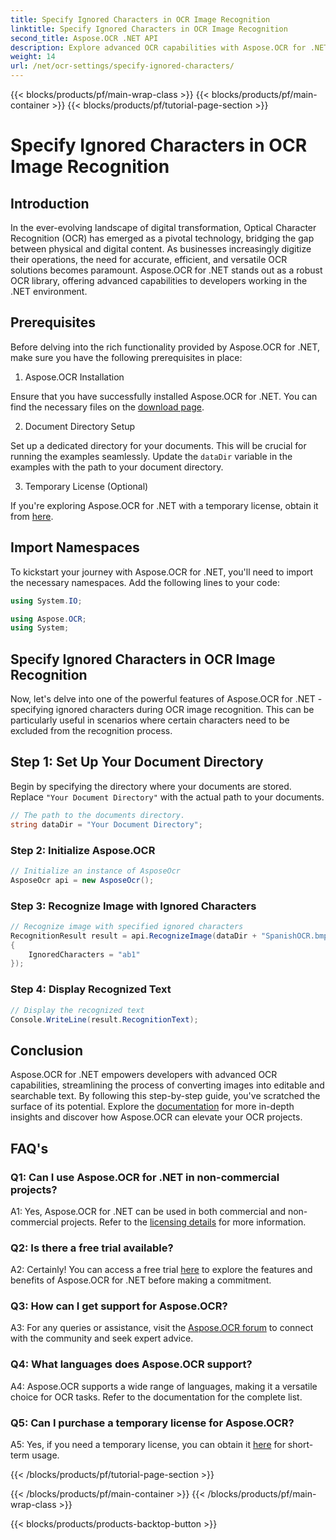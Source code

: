 ```yaml
---
title: Specify Ignored Characters in OCR Image Recognition
linktitle: Specify Ignored Characters in OCR Image Recognition
second_title: Aspose.OCR .NET API
description: Explore advanced OCR capabilities with Aspose.OCR for .NET. Efficient, accurate, and developer-friendly.
weight: 14
url: /net/ocr-settings/specify-ignored-characters/
---
```


{{< blocks/products/pf/main-wrap-class >}}
{{< blocks/products/pf/main-container >}}
{{< blocks/products/pf/tutorial-page-section >}}

# Specify Ignored Characters in OCR Image Recognition

## Introduction

In the ever-evolving landscape of digital transformation, Optical Character Recognition (OCR) has emerged as a pivotal technology, bridging the gap between physical and digital content. As businesses increasingly digitize their operations, the need for accurate, efficient, and versatile OCR solutions becomes paramount. Aspose.OCR for .NET stands out as a robust OCR library, offering advanced capabilities to developers working in the .NET environment.

## Prerequisites

Before delving into the rich functionality provided by Aspose.OCR for .NET, make sure you have the following prerequisites in place:

1. Aspose.OCR Installation

Ensure that you have successfully installed Aspose.OCR for .NET. You can find the necessary files on the [download page](https://releases.aspose.com/ocr/net/).

2. Document Directory Setup

Set up a dedicated directory for your documents. This will be crucial for running the examples seamlessly. Update the `dataDir` variable in the examples with the path to your document directory.

3. Temporary License (Optional)

If you're exploring Aspose.OCR for .NET with a temporary license, obtain it from [here](https://purchase.aspose.com/temporary-license/).

## Import Namespaces

To kickstart your journey with Aspose.OCR for .NET, you'll need to import the necessary namespaces. Add the following lines to your code:

```csharp
using System.IO;

using Aspose.OCR;
using System;
```

## Specify Ignored Characters in OCR Image Recognition

Now, let's delve into one of the powerful features of Aspose.OCR for .NET - specifying ignored characters during OCR image recognition. This can be particularly useful in scenarios where certain characters need to be excluded from the recognition process.

## Step 1: Set Up Your Document Directory

Begin by specifying the directory where your documents are stored. Replace `"Your Document Directory"` with the actual path to your documents.

```csharp
// The path to the documents directory.
string dataDir = "Your Document Directory";
```

### Step 2: Initialize Aspose.OCR

```csharp
// Initialize an instance of AsposeOcr
AsposeOcr api = new AsposeOcr();
```

### Step 3: Recognize Image with Ignored Characters

```csharp
// Recognize image with specified ignored characters
RecognitionResult result = api.RecognizeImage(dataDir + "SpanishOCR.bmp", new RecognitionSettings
{
    IgnoredCharacters = "ab1"
});
```

### Step 4: Display Recognized Text

```csharp
// Display the recognized text
Console.WriteLine(result.RecognitionText);
```

## Conclusion

Aspose.OCR for .NET empowers developers with advanced OCR capabilities, streamlining the process of converting images into editable and searchable text. By following this step-by-step guide, you've scratched the surface of its potential. Explore the [documentation](https://reference.aspose.com/ocr/net/) for more in-depth insights and discover how Aspose.OCR can elevate your OCR projects.

## FAQ's

### Q1: Can I use Aspose.OCR for .NET in non-commercial projects?

A1: Yes, Aspose.OCR for .NET can be used in both commercial and non-commercial projects. Refer to the [licensing details](https://purchase.aspose.com/buy) for more information.

### Q2: Is there a free trial available?

A2: Certainly! You can access a free trial [here](https://releases.aspose.com/) to explore the features and benefits of Aspose.OCR for .NET before making a commitment.

### Q3: How can I get support for Aspose.OCR?

A3: For any queries or assistance, visit the [Aspose.OCR forum](https://forum.aspose.com/c/ocr/16) to connect with the community and seek expert advice.

### Q4: What languages does Aspose.OCR support?

A4: Aspose.OCR supports a wide range of languages, making it a versatile choice for OCR tasks. Refer to the documentation for the complete list.

### Q5: Can I purchase a temporary license for Aspose.OCR?

A5: Yes, if you need a temporary license, you can obtain it [here](https://purchase.aspose.com/temporary-license/) for short-term usage.

{{< /blocks/products/pf/tutorial-page-section >}}

{{< /blocks/products/pf/main-container >}}
{{< /blocks/products/pf/main-wrap-class >}}

{{< blocks/products/products-backtop-button >}}
